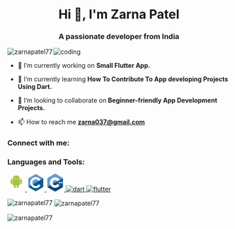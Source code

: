 <h1 align="center">Hi 👋, I'm Zarna Patel</h1>
<h3 align="center">A passionate developer from India</h3>

<img align="right" alt="coding" width="400" src="https://i.pinimg.com/originals/e7/26/c7/e726c74ac081eed50feee1433d12c998.gif">

<p align="left"> <img src="https://komarev.com/ghpvc/?username=zarnapatel77&label=Profile%20views&color=0e75b6&style=flat" alt="zarnapatel77" /> </p>

- 🔭 I’m currently working on **Small Flutter App.**

- 🌱 I’m currently learning **How To Contribute To App developing Projects Using Dart.**

- 👯 I’m looking to collaborate on **Beginner-friendly App Development Projects.**

- 📫 How to reach me **zarna037@gmail.com**

<h3 align="left">Connect with me:</h3>
<p align="left">
</p>

<h3 align="left">Languages and Tools:</h3>
<p align="left"> <a href="https://developer.android.com" target="_blank" rel="noreferrer"> <img src="https://raw.githubusercontent.com/devicons/devicon/master/icons/android/android-original-wordmark.svg" alt="android" width="40" height="40"/> </a> <a href="https://www.cprogramming.com/" target="_blank" rel="noreferrer"> <img src="https://raw.githubusercontent.com/devicons/devicon/master/icons/c/c-original.svg" alt="c" width="40" height="40"/> </a> <a href="https://www.w3schools.com/cpp/" target="_blank" rel="noreferrer"> <img src="https://raw.githubusercontent.com/devicons/devicon/master/icons/cplusplus/cplusplus-original.svg" alt="cplusplus" width="40" height="40"/> </a> <a href="https://dart.dev" target="_blank" rel="noreferrer"> <img src="https://www.vectorlogo.zone/logos/dartlang/dartlang-icon.svg" alt="dart" width="40" height="40"/> </a> <a href="https://flutter.dev" target="_blank" rel="noreferrer"> <img src="https://www.vectorlogo.zone/logos/flutterio/flutterio-icon.svg" alt="flutter" width="40" height="40"/> </a> </p>

<p><img align="left" src="https://github-readme-stats.vercel.app/api/top-langs?username=zarnapatel77&show_icons=true&locale=en&layout=compact" alt="zarnapatel77" /></p>

<p>&nbsp;<img align="center" src="https://github-readme-stats.vercel.app/api?username=zarnapatel77&show_icons=true&locale=en" alt="zarnapatel77" /></p>

<p><img align="center" src="https://github-readme-streak-stats.herokuapp.com/?user=zarnapatel77&" alt="zarnapatel77" /></p>


